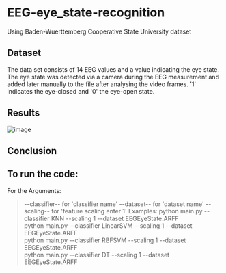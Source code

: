 # EEG-eye_state-recognition
Using Baden-Wuerttemberg Cooperative State University dataset
## Dataset
The data set consists of 14 EEG values and a value indicating the eye state. The eye state was detected via a camera during the EEG measurement and added later manually to the file after analysing the video frames. '1' indicates the eye-closed and '0' the eye-open state. 
## Results
![image](https://user-images.githubusercontent.com/33070648/178268767-a5e6c17b-f547-45ef-9a0f-426d9bf1d035.png)

## Conclusion

## To run the code:
For the Arguments:
>--classifier-- for 'classifier name'
>--dataset-- for 'dataset name'
>--scaling--  for 'feature scaling enter 1'
Examples:
>python main.py --classifier  KNN --scaling 1  --dataset  EEGEyeState.ARFF\
>python main.py --classifier LinearSVM --scaling 1  --dataset  EEGEyeState.ARFF\
>python main.py --classifier RBFSVM --scaling 1  --dataset  EEGEyeState.ARFF\
>python main.py --classifier DT --scaling 1  --dataset  EEGEyeState.ARFF
